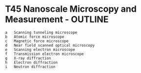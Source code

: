 # T45 Nanoscale Microscopy and Measurement - OUTLINE
    a	Scanning tunneling microscope
    b	Atomic force microscope
    c	Magnetic force microscope
    d	Near field scanned optical microscopy
    e	Scanning electron microscope
    f	Transmission electron microscope
    g	X-ray diffraction
    h	Electron diffraction
    i	Neutron diffraction
